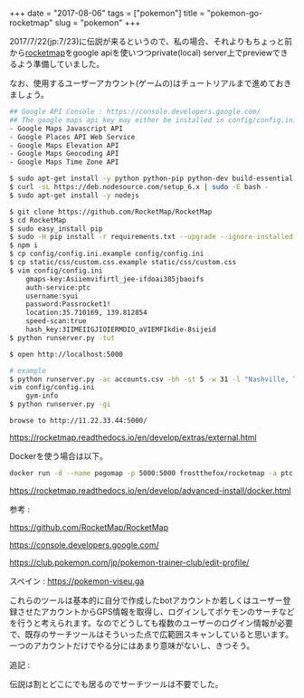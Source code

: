 +++
date = "2017-08-06"
tags = ["pokemon"]
title = "pokemon-go-rocketmap"
slug = "pokemon"
+++

2017/7/22(jp:7/23)に伝説が来るというので、私の場合、それよりもちょっと前から[rocketmap](https://github.com/RocketMap/RocketMap)をgoogle apiを使いつつprivate(local) server上でpreviewできるよう準備していました。

なお、使用するユーザーアカウント(ゲームの)はチュートリアルまで進めておきましょう。

```bash
## Google API Console : https://console.developers.google.com/
## The google maps api key may either be installed in config/config.ini file, or you can provide it as a command line parameter like -k 'your key here'
- Google Maps Javascript API
- Google Places API Web Service
- Google Maps Elevation API
- Google Maps Geocoding API
- Google Maps Time Zone API

$ sudo apt-get install -y python python-pip python-dev build-essential git
$ curl -sL https://deb.nodesource.com/setup_6.x | sudo -E bash -
$ sudo apt-get install -y nodejs

$ git clone https://github.com/RocketMap/RocketMap
$ cd RocketMap
$ sudo easy_install pip
$ sudo -H pip install -r requirements.txt --upgrade --ignore-installed pyparsing
$ npm i
$ cp config/config.ini.example config/config.ini
$ cp static/css/custom.css.example static/css/custom.css
$ vim config/config.ini
	gmaps-key:Asiiemvifirtl_jee-ifdoai385jbaoifs
	auth-service:ptc
	username:syui
	password:Passrocket1!
	location:35.710169, 139.812854
	speed-scan:true
	hash_key:3IIMEIIGJIOIERMDIO_aVIEMFIkdie-8sijeid
$ python runserver.py -tut

$ open http://localhost:5000

# example
$ python runserver.py -ac accounts.csv -bh -st 5 -w 31 -l "Nashville, TN"
vim config/config.ini
	gym-info
$ python runserver.py -gi
```

`browse to http://11.22.33.44:5000/`

https://rocketmap.readthedocs.io/en/develop/extras/external.html

Dockerを使う場合は以下。

```bash
docker run -d --name pogomap -p 5000:5000 frostthefox/rocketmap -a ptc -u username -p password -k 'your-google-maps-key' -l 'lat, lon' -st 5
```

https://rocketmap.readthedocs.io/en/develop/advanced-install/docker.html

参考 :

https://github.com/RocketMap/RocketMap

https://console.developers.google.com/

https://club.pokemon.com/jp/pokemon-trainer-club/edit-profile/

スペイン : https://pokemon-viseu.ga

これらのツールは基本的に自分で作成したbotアカウントか若しくはユーザー登録させたアカウントからGPS情報を取得し、ログインしてポケモンのサーチなどを行うと考えられます。なのでどうしても複数のユーザーのログイン情報が必要で、既存のサーチツールはそういった点で広範囲スキャンしていると思います。一つのアカウントだけでやる分にはあまり意味がないし、きつそう。

追記 :

伝説は割とどこにでも居るのでサーチツールは不要でした。
	  
